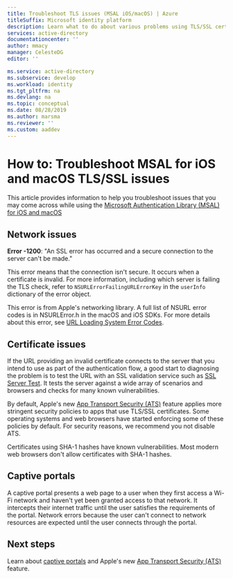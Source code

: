```yaml
---
title: Troubleshoot TLS issues (MSAL iOS/macOS) | Azure
titleSuffix: Microsoft identity platform
description: Learn what to do about various problems using TLS/SSL certificates with the MSAL.Objective-C library.
services: active-directory
documentationcenter: ''
author: mmacy
manager: CelesteDG
editor: ''

ms.service: active-directory
ms.subservice: develop
ms.workload: identity
ms.tgt_pltfrm: na
ms.devlang: na
ms.topic: conceptual
ms.date: 08/28/2019
ms.author: marsma
ms.reviewer: ''
ms.custom: aaddev
---
```


# How to: Troubleshoot MSAL for iOS and macOS TLS/SSL issues

This article provides information to help you troubleshoot issues that you may come across while using the [Microsoft Authentication Library (MSAL) for iOS and macOS](reference-v2-libraries.md)

## Network issues

**Error -1200**: "An SSL error has occurred and a secure connection to the server can't be made."

This error means that the connection isn't secure. It occurs when a certificate is invalid. For more information, including which server is failing the TLS check, refer to `NSURLErrorFailingURLErrorKey` in the `userInfo` dictionary of the error object.

This error is from Apple's networking library. A full list of NSURL error codes is in NSURLError.h in the macOS and iOS SDKs. For more details about this error, see [URL Loading System Error Codes](https://developer.apple.com/documentation/foundation/1508628-url_loading_system_error_codes?language=objc).

## Certificate issues

If the URL providing an invalid certificate connects to the server that you intend to use as part of the authentication flow, a good start to diagnosing the problem is to test the URL with an SSL validation service such as [SSL Server Test](https://www.ssllabs.com/ssltest/analyze.html). It tests the server against a wide array of scenarios and browsers and checks for many known vulnerabilities.

By default, Apple's new [App Transport Security (ATS)](https://developer.apple.com/library/archive/documentation/General/Reference/InfoPlistKeyReference/Articles/CocoaKeys.html#//apple_ref/doc/uid/TP40009251-SW35) feature applies more stringent security policies to apps that use TLS/SSL certificates. Some operating systems and web browsers have started enforcing some of these policies by default. For security reasons, we recommend you not disable ATS.

Certificates using SHA-1 hashes have known vulnerabilities. Most modern web browsers don't allow certificates with SHA-1 hashes.

## Captive portals

A captive portal presents a web page to a user when they first access a Wi-Fi network and haven't yet been granted access to that network. It intercepts their internet traffic until the user satisfies the requirements of the portal. Network errors because the user can't connect to network resources are expected until the user connects through the portal.

## Next steps

Learn about [captive portals](https://en.wikipedia.org/wiki/Captive_portal) and Apple's new [App Transport Security (ATS)](https://developer.apple.com/library/archive/documentation/General/Reference/InfoPlistKeyReference/Articles/CocoaKeys.html#//apple_ref/doc/uid/TP40009251-SW35) feature.
